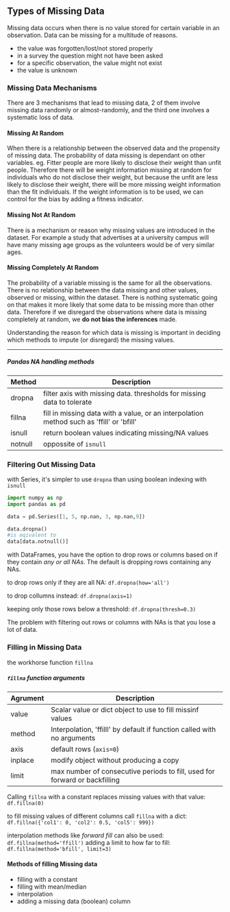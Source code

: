 
## Types of Missing Data
Missing data occurs when there is no value stored for certain variable in an observation.
Data can be missing for a multitude of reasons.
- the value was forgotten/lost/not stored properly
- in a survey the question might not have been asked
- for a specific observation, the value might not exist
- the value is unknown

### Missing Data Mechanisms
There are 3 mechanisms that lead to missing data, 2 of them involve missing data randomly or almost-randomly, and the third one involves a systematic loss of data.

#### Missing At Random
When there is a relationship between the observed data and the propensity of missing data. The probability of data missing is dependant on other variables. 
eg. Fitter people are more likely to disclose their weight than unfit people. Therefore there will be weight information missing at random for individuals who do not disclose their weight, but because the unfit are less likely to disclose their weight, there will be more missing weight information than the fit individuals. If the weight information is to be used, we can control for the bias by adding a fitness indicator.

#### Missing Not At Random
There is a mechanism or reason why missing values are introduced in the dataset. For example a study that advertises at a university campus will have many missing age groups as the volunteers would be of very similar ages.

#### Missing Completely At Random
The probability of a variable missing is the same for all the observations. There is no relationship between the data missing and other values, observed or missing, within the dataset. There is nothing systematic going on that makes it more likely that some data to be missing more than other data. Therefore if we disregard the observations where data is missing completely at random, we __do not bias the inferences__ made. 

Understanding the reason for which data is missing is important in deciding which methods to impute (or disregard) the missing values.

---

##### Pandas NA handling methods
|Method|Description|
|-|-|
|dropna|filter axis with missing data. thresholds for missing data to tolerate
|fillna|fill in missing data with a value, or an interpolation method such as 'ffill' or 'bfill'
|isnull|return boolean values indicating missing/NA values
|notnull|oppossite of `isnull`

### Filtering Out Missing Data
with Series, it's simpler to use `dropna` than using boolean indexing with `isnull`
```python
import numpy as np
import pandas as pd

data = pd.Series([1, 5, np.nan, 3, np.nan,9])

data.dropna()
#is eqivalent to
data[data.notnull()]
```

with DataFrames, you have the option to drop rows or columns based on if they contain _any or all NAs_. The default is dropping rows containing any NAs.

to drop rows only if they are all NA:
`df.dropna(how='all')`

to drop collumns instead:
`df.dropna(axis=1)`

keeping only those rows below a threshold:
`df.dropna(thresh=0.3)`

The problem with filtering out rows or columns with NAs is that you lose a lot of data.

### Filling in Missing Data

the workhorse function `fillna`
##### `fillna` function arguments
|Agrument|Description|
|-|-
|value| Scalar value or dict object to use to fill missinf values|
|method| Interpolation, 'ffilll' by default if function called with no arguments|
|axis|default rows (`axis=0`)|
|inplace|modify object without producing a copy|
|limit|max number of consecutive periods to fill, used for forward or backfilling

Calling `fillna` with a constant replaces missing values with that value:
`df.fillna(0)`

to fill missing values of different columns call `fillna` with a dict:
`df.fillna({'col1': 0, 'col2': 0.5, 'col5': 999})`

interpolation methods like _forward fill_ can also be used:
`df.fillna(method='ffill')`
adding a limit to how far to fill:
`df.fillna(method='bfill', limit=3)`

#### Methods of filling Missing data
- filling with a constant
- filling with mean/median
- interpolation
- adding a missing data (boolean) column
